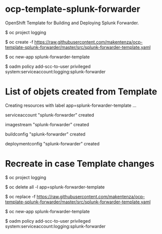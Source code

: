 # ocp-template-splunk-forwarder
OpenShift Template for Building and Deploying Splunk Forwarder.

$ oc project logging

$ oc create -f https://raw.githubusercontent.com/makentenza/ocp-template-splunk-forwarder/master/src/splunk-forwarder-template.yaml

$ oc new-app splunk-forwarder-template

$ oadm policy add-scc-to-user privileged system:serviceaccount:logging:splunk-forwarder

# List of objets created from Template

Creating resources with label app=splunk-forwarder-template ...

serviceaccount "splunk-forwarder" created

imagestream "splunk-forwarder" created

buildconfig "splunk-forwarder" created

deploymentconfig "splunk-forwarder" created

# Recreate in case Template changes

$ oc project logging

$ oc delete all -l app=splunk-forwarder-template

$ oc replace -f https://raw.githubusercontent.com/makentenza/ocp-template-splunk-forwarder/master/src/splunk-forwarder-template.yaml

$ oc new-app splunk-forwarder-template

$ oadm policy add-scc-to-user privileged system:serviceaccount:logging:splunk-forwarder
